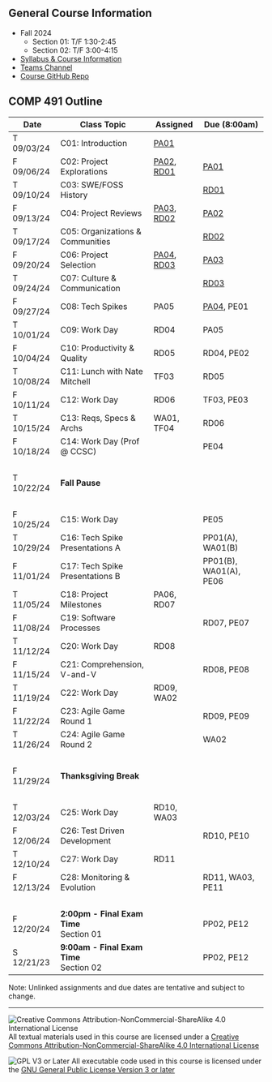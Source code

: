 ## General Course Information
- Fall 2024
  - Section 01: T/F 1:30-2:45
  - Section 02: T/F 3:00-4:15
- [Syllabus & Course Information](syllabus.md)
- [Teams Channel](https://teams.microsoft.com/l/channel/19%3A-1uR4ivDg6_k9S4WyrEMTUIqtD354ITbOwemrp2StH41%40thread.tacv2/?groupId=77db645e-4c62-4b92-9856-48c18355f96d&tenantId=)
- [Course GitHub Repo](https://github.com/Dickinson-COMP-491-492/AY24-25)

## COMP 491 Outline

Date            | Class Topic                      | Assigned       | Due (8:00am)
----------------|----------------------------------|----------------|-------------------
T 09/03/24      | C01: Introduction                | [PA01]         |
F 09/06/24      | C02: Project Explorations        | [PA02], [RD01] | [PA01] 
T 09/10/24      | C03: SWE/FOSS History            |                | [RD01]
F 09/13/24      | C04: Project Reviews             | [PA03], [RD02] | [PA02]
T 09/17/24      | C05: Organizations & Communities |                | [RD02]
F 09/20/24      | C06: Project Selection           | [PA04], [RD03] | [PA03]
T 09/24/24      | C07: Culture & Communication     |                | [RD03]
F 09/27/24      | C08: Tech Spikes                 | PA05           | [PA04], PE01
T 10/01/24      | C09: Work Day                    | RD04           | PA05
F 10/04/24      | C10: Productivity & Quality      | RD05           | RD04, PE02
T 10/08/24      | C11: Lunch with Nate Mitchell    | TF03           | RD05
F 10/11/24      | C12: Work Day                    | RD06           | TF03, PE03
T 10/15/24      | C13: Reqs, Specs & Archs         | WA01, TF04     | RD06
F 10/18/24      | C14: Work Day (Prof @ CCSC)      |                | PE04
&nbsp;          |                                  |                | 
T 10/22/24      | **Fall Pause**                   |                |
&nbsp;          |                                  |                |
F 10/25/24      | C15: Work Day                    |                | PE05
T 10/29/24      | C16: Tech Spike Presentations A  |                | PP01(A), WA01(B)
F 11/01/24      | C17: Tech Spike Presentations B  |                | PP01(B), WA01(A), PE06
T 11/05/24      | C18: Project Milestones          | PA06, RD07     |
F 11/08/24      | C19: Software Processes          |                | RD07, PE07
T 11/12/24      | C20: Work Day                    | RD08           | 
F 11/15/24      | C21: Comprehension, V-and-V      |                | RD08, PE08
T 11/19/24      | C22: Work Day                    | RD09, WA02     | 
F 11/22/24      | C23: Agile Game Round 1          |                | RD09, PE09
T 11/26/24      | C24: Agile Game Round 2          |                | WA02
&nbsp;          |
F 11/29/24      | **Thanksgiving Break**
&nbsp;          |
T 12/03/24      | C25:  Work Day                   | RD10, WA03     |
F 12/06/24      | C26:  Test Driven Development    |                | RD10, PE10
T 12/10/24      | C27:  Work Day                   | RD11           | 
F 12/13/24      | C28:  Monitoring & Evolution     |                | RD11, WA03, PE11
&nbsp;          |
F 12/20/24      | **2:00pm - Final Exam Time**<br>Section 01 |      | PP02, PE12
S 12/21/23      | **9:00am - Final Exam Time**<br>Section 02 |      | PP02, PE12

Note: Unlinked assignments and due dates are tentative and subject to change.

[PA01]: assignments/PA01-CourseTools.md
[PA02]: assignments/PA02-ProjectExplorations.md
[PA03]: assignments/PA03-ProjectReviews.md
[PA04]: assignments/PA04-ProjectSelection.md

[RD01]: assignments/RD-ReadingsAndDiscussion.md#preparation
[RD02]: assignments/RD-ReadingsAndDiscussion.md#preparation
[RD03]: assignments/RD-ReadingsAndDiscussion.md#preparation
[RD04]: assignments/RD-ReadingsAndDiscussion.md#preparation
[RD05]: assignments/RD-ReadingsAndDiscussion.md#preparation
[RD06]: assignments/RD-ReadingsAndDiscussion.md#preparation
[RD07]: assignments/RD-ReadingsAndDiscussion.md#preparation
[RD08]: assignments/RD-ReadingsAndDiscussion.md#preparation
[RD09]: assignments/RD-ReadingsAndDiscussion.md#preparation
[RD10]: assignments/RD-ReadingsAndDiscussion.md#preparation
[RD11]: assignments/RD-ReadingsAndDiscussion.md#preparation

---

![Creative Commons Attribution-NonCommercial-ShareAlike 4.0 International License](https://i.creativecommons.org/l/by-nc-sa/4.0/88x31.png "Creative Commons Attribution-NonCommercial-ShareAlike 4.0 International License") All textual materials used in this course are licensed under a [Creative Commons Attribution-NonCommercial-ShareAlike 4.0 International License](http://creativecommons.org/licenses/by-nc-sa/4.0/)

![GPL V3 or Later](https://www.gnu.org/graphics/gplv3-or-later-sm.png "GPL V3 or later") All executable code used in this course is licensed under the [GNU General Public License Version 3 or later](https://www.gnu.org/licenses/gpl.txt)
